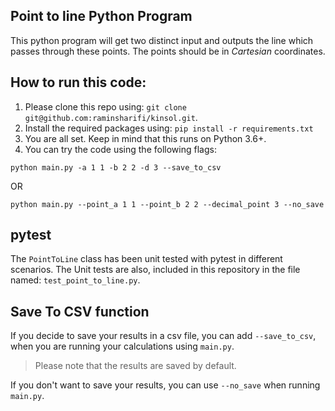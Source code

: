 ## Point to line Python Program

This python program will get two distinct input and outputs the line which
passes through these points. The points should be in *Cartesian* coordinates.

## How to run this code:

1. Please clone this repo using:
   `git clone git@github.com:raminsharifi/kinsol.git`.
2. Install the required packages using: `pip install -r requirements.txt`
3. You are all set. Keep in mind that this runs on Python 3.6+.
4. You can try the code using the following flags:

```
python main.py -a 1 1 -b 2 2 -d 3 --save_to_csv
```

OR

```
python main.py --point_a 1 1 --point_b 2 2 --decimal_point 3 --no_save
```

## pytest

The `PointToLine` class has been unit tested with pytest in different
scenarios. The Unit tests are also, included in this repository in the file
named: `test_point_to_line.py`.

## Save To CSV function

If you decide to save your results in a csv file, you can add `--save_to_csv`,
when you are running your calculations using `main.py`.
> Please note that the results are saved by default.

If you don't want to save your results, you can use `--no_save` when running
`main.py`.

